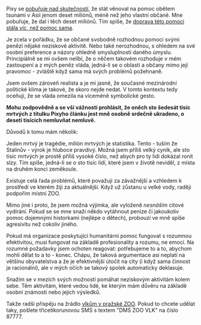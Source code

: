 <!-- dcterms:identifier = riderweblog#190 -->
<!-- dcterms:title = Proč jsem nepřispěl na Asii -->
<!-- dcterms:abstract = Pixy se pobuřuje nad skutečností, že stát věnoval na pomoc obětem tsunami v Asii jenom deset miliónů, méně než jeho vlastní občané. Mne pobuřuje, že dal i těch deset miliónů. Tím spíše, že doprava této pomoci stála víc, než pomoc sama. -->
<!-- np9:categoryId = 1 -->
<!-- x4w:category = Koně -->
<!-- np9:authorId = 1 -->
<!-- np9:authorEmail = michal.valasek@altairis.cz -->
<!-- dcterms:creator = Michal Altair Valášek -->
<!-- dcterms:created = 2005-01-10T04:44:58.09+01:00 -->
<!-- dcterms:date = 2005-01-10T04:44:58.09+01:00 -->

Pixy se [pobuřuje nad skutečností](http://www.pixy.cz/pixylophone/2005_01_archiv.html#1105304556), že stát věnoval na pomoc obětem tsunami v Asii jenom deset miliónů, méně než jeho vlastní občané. Mne pobuřuje, že dal i těch deset miliónů. Tím spíše, že [doprava této pomoci stála víc, než pomoc sama](http://www.ceskenoviny.cz/domov/index_view.php?id=109381).

Je zcela v pořádku, že se občané svobodně rozhodnou pomoci svými penězi nějaké neziskové aktivitě. Nebo také nerozhodnou, s ohledem na své osobní preference a názory ohledně smysluplnosti daného úmyslu. Principiálně se mi ovšem nelíbí, že o něčem takovém rozhoduje v mém zastoupení a z mých peněz vláda, jedná-li se o oblasti a občany mimo její pravomoc - zvláště když sama má svých problémů požehnaně.

Jsem ovšem zároveň realista a je mi jasné, že současné mezinárodní politické klima je takové, že skoro nejde nedat. V tomto kontextu tedy oceňuji, že se vláda omezila na víceméně symbolické gesto.

**Mohu zodpovědně a se vší vážností prohlásit, že oněch sto šedesát tisíc mrtvých z titulku Pixyho článku jest mně osobně srdečně ukradeno, o deseti tisících nemluvňat nemluvě.**

Důvodů k tomu mám několik:

Jeden mrtvý je tragédie, milión mrtvých je statistika. Tento - tuším že Stalinův - výrok je hluboce pravdivý. Možná jsem příliš velký cynik, ale sto tisíc mrtvých je prostě příliš vysoké číslo, než abych pro ty lidi dokázal ronit slzy. Tím spíše, jedná-li se o sto tisíc lidí, které jsem v životě neviděl, z místa na druhém konci zeměkoule.

Existuje celá řada problémů, které považuji za závažnější a vzhledem k prostředí ve kterém žiji za aktuálnější. Když už zůstanu u velké vody, raději podpořím místní ZOO.

Mimo jiné i proto, že jsem možná výjimka, ale vyloženě *nesnáším* citové vydírání. Pokud se se mne snaží někdo vytáhnout peníze či jakoukoliv pomoc dojemnými historkami (nejlépe o dětech), probouzí ve mně spíše agresivitu než cokoliv jiného.

Pokud má organizace poskytující humanitární pomoc fungovat s rozumnou efektivitou, musí fungovat na základě profesionality a rozumu, ne emocí. Na rozumné požadavky jsem ochoten reagovat: potřebujeme to a to, abychom mohli dělat to a to - konec. Chápu, že taková argumentace asi neplatí na většinu obyvatelstva a že je efektivnější útočit na city (i když sama činnost je racionální), ale v mých očích se takový spolek automaticky deklasuje.

Snažím se v mezích svých možností pomáhat neziskovým aktivitám kolem sebe. Těm aktivitám, které vedou lidé, ke kterým mám důvěru na základě osobní známosti nebo jejich výsledků.

Takže radši přispěju na žrádlo [vlkům v pražské ZOO](http://www.zoopraha.cz/sms.php). Pokud to chcete udělat taky, pošlete třicetikorunovou SMS s textem "DMS ZOO VLK" na číslo 87777.